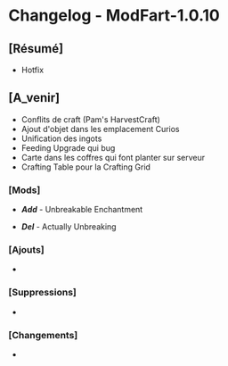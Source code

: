 # Changelog - ModFart-1.0.10

## [Résumé]

- Hotfix

## [A_venir]

- Conflits de craft (Pam's HarvestCraft)
- Ajout d'objet dans les emplacement Curios
- Unification des ingots
- Feeding Upgrade qui bug
- Carte dans les coffres qui font planter sur serveur
- Crafting Table pour la Crafting Grid

### [Mods]

- **_Add_** - Unbreakable Enchantment

- **_Del_** - Actually Unbreaking

### [Ajouts]

-

### [Suppressions]

-

### [Changements]

-
